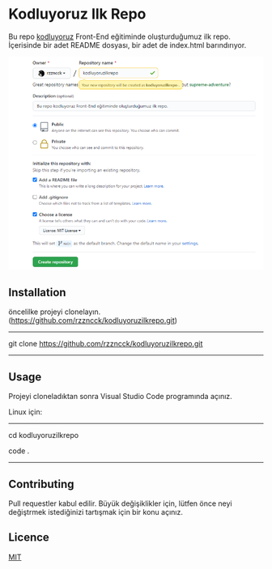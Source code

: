 # Kodluyoruz Ilk Repo



Bu repo [kodluyoruz](https://www.kodluyoruz.org) Front-End eğitiminde oluşturduğumuz ilk repo. İçerisinde bir adet README dosyası, bir adet de index.html barındırıyor.



![](projeresmi.png)



## Installation



öncelilke projeyi clonelayın. (https://github.com/rzzncck/kodluyoruzilkrepo.git)



---



git clone https://github.com/rzzncck/kodluyoruzilkrepo.git



---



## Usage



Projeyi cloneladıktan sonra Visual Studio Code programında açınız.



Linux için:



---



cd kodluyoruzilkrepo



code .



---



## Contributing



Pull requestler kabul edilir. Büyük değişiklikler için, lütfen önce neyi değiştrmek istediğinizi tartışmak için bir konu açınız.



## Licence



[MIT](https://choosealicense.com/licenses/mit/)

